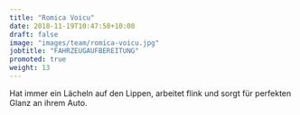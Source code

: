 ```yaml
---
title: "Romica Voicu"
date: 2018-11-19T10:47:58+10:00
draft: false
image: "images/team/romica-voicu.jpg"
jobtitle: "FAHRZEUGAUFBEREITUNG"
promoted: true
weight: 13
---
```


Hat immer ein Lächeln auf den Lippen, arbeitet flink und sorgt für perfekten Glanz an ihrem Auto.

